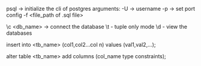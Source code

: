psql <command>  -> initialize the cli of postgres
arguments:
  -U <username> -> username
  -p <port> -> set port config
  -f <file_path of .sql file>
  
\c <db_name> -> connect the database
\t - tuple only mode
\d - view the databases

insert into <tb_name> (col1,col2...col n) values (val1,val2,...);

alter table <tb_name> add columns (col_name type constraints);
